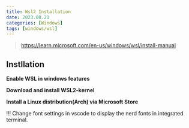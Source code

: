 ```yaml
---
title: Wsl2 Installation
date: 2023.08.21
categories: [Windows]
tags: [windows/wsl]
---
```


> https://learn.microsoft.com/en-us/windows/wsl/install-manual

## Instllation

**Enable WSL in windows features**

**Download and install WSL2-kernel**

**Install a Linux distribution(Arch) via Microsoft Store**

!!! Change font settings in vscode to display the nerd fonts in integrated terminal.